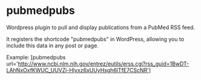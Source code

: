 # pubmedpubs
Wordpress plugin to pull and display publications from a PubMed RSS feed.

It registers the shortcode "pubmedpubs" in WordPress, allowing you to include this data in any post or page.

Example:
[pubmedpubs url='http://www.ncbi.nlm.nih.gov/entrez/eutils/erss.cgi?rss_guid=1BwDT-LAhNxOxfKWUC_UUVZj-Hlyxz6xUUyHsgh6lTfE7CScNR']
